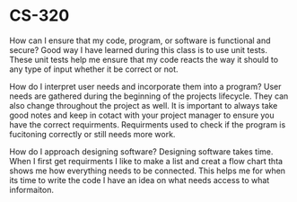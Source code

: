 # CS-320

How can I ensure that my code, program, or software is functional and secure?
  Good way I have learned during this class is to use unit tests. These unit tests help me ensure that my code reacts the way it should to any type of input whether it be correct or not. 

How do I interpret user needs and incorporate them into a program?
  User needs are gathered during the beginning of the projects lifecycle. They can also change throughout the project as well. It is important to always take good notes and keep in cotact with your project manager to ensure you have the correct requirments. Requirments used to check if the program is fucitoning correctly or still needs more work. 

How do I approach designing software?
  Designing software takes time. When I first get requirments I like to make a list and creat a flow chart thta shows me how everything needs to be connected. This helps me for when its time to write the code I have an idea on what needs access to what informaiton. 
